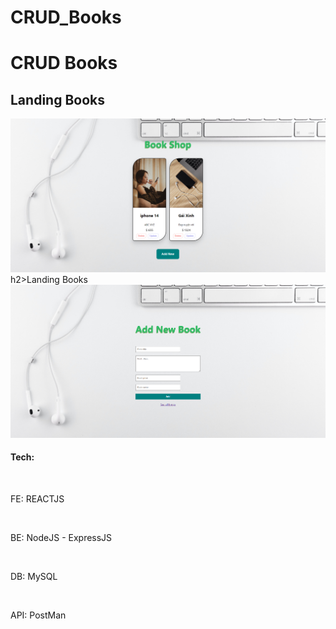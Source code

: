 # CRUD_Books

<h1>CRUD Books</h1>
<h2>Landing Books</h2>
<img alt="landing Books" src="landingBooks.png" />
<br/>
h2>Landing Books</h2>
<img alt="landing Books" src="addNewBooks.png" />

<br/>
<h4>Tech:</h4>
<br/>

<p>FE: REACTJS</p>
<br/>
<p>BE: NodeJS - ExpressJS</p>
<br/>
<p>DB: MySQL</p>
<br/>
<p>API: PostMan</p>





